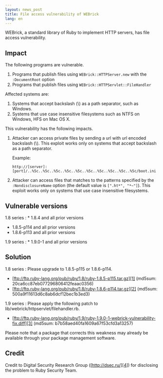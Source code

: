 ```yaml
---
layout: news_post
title: File access vulnerability of WEBrick
lang: en
---
```


WEBrick, a standard library of Ruby to implement HTTP servers, has file
access vulnerability.

## Impact

The following programs are vulnerable.

1.  Programs that publish files using `WEBrick::HTTPServer.new` with the
    `:DocumentRoot` option
2.  Programs that publish files using
    `WEBrick::HTTPServlet::FileHandler`

Affected systems are:

1.  Systems that accept backslash (\\) as a path separator, such as
    Windows.
2.  Systems that use case insensitive filesystems such as NTFS on
    Windows, HFS on Mac OS X.

This vulnerability has the following impacts.

1.  Attacker can access private files by sending a url with url encoded
    backslash (\\). This exploit works only on systems that accept
    backslash as a path separator.
    
    Example:
    
        http://[server]:[port]/..%5c..%5c..%5c..%5c..%5c..%5c..%5c..%5c..%5c..%5c/boot.ini

2.  Attacker can access files that matches to the patterns specified by
    the `:NondisclosureName` option (the default value is `[".ht*",
    "*~"]`). This exploit works only on systems that use case
    insensitive filesystems.

## Vulnerable versions

1.8 series
: * 1\.8.4 and all prior versions
  * 1\.8.5-p114 and all prior versions
  * 1\.8.6-p113 and all prior versions

1.9 series
: * 1\.9.0-1 and all prior versions

## Solution

1.8 series
: Please upgrade to 1.8.5-p115 or 1.8.6-p114.
  * [ftp://ftp.ruby-lang.org/pub/ruby/1.8/ruby-1.8.5-p115.tar.gz][1]
    (md5sum: 20ca6cc87eb077296806412feaac0356)
  * [ftp://ftp.ruby-lang.org/pub/ruby/1.8/ruby-1.8.6-p114.tar.gz][2]
    (md5sum: 500a9f11613d6c8ab6dcf12bec1b3ed3)

1.9 series
: Please apply the following patch to
  lib/webrick/httpservlet/filehandler.rb.
  * [ftp://ftp.ruby-lang.org/pub/ruby/1.9/ruby-1.9.0-1-webrick-vulnerability-fix.diff][3]
    (md5sum: b7b58aed40fa1609a67f53cfd3a13257)

Please note that a package that corrects this weakness may already be
available through your package management software.

## Credit

Credit to Digital Security Research Group ([http://dsec.ru/][4]) for
disclosing the problem to Ruby Security Team.

[1]: ftp://ftp.ruby-lang.org/pub/ruby/1.8/ruby-1.8.5-p115.tar.gz 
[2]: ftp://ftp.ruby-lang.org/pub/ruby/1.8/ruby-1.8.6-p114.tar.gz 
[3]: ftp://ftp.ruby-lang.org/pub/ruby/1.9/ruby-1.9.0-1-webrick-vulnerability-fix.diff 
[4]: http://dsec.ru/ 
